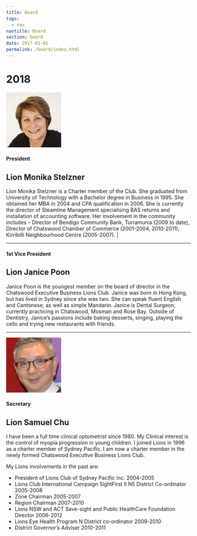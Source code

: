 ```yaml
---
title: Board
tags:
  - nav
navtitle: Board
section: board
date: 2017-01-01
permalink: /board/index.html
---
```


# 2018

![Monika Stelzner](/static/img/board-monika-stelzner.jpg "Monika Stelzner")
#### President
## Lion Monika Stelzner
Lion Monika Stelzner is a Charter member of the Club. She graduated from University of Technology with a Bachelor degree in Business in 1995. She obtained her MBA in 2004 and CPA qualification in 2006. She is currently the director of Steamline Management specialising BAS returns and installation of accounting software. Her involvement in the community includes – Director of Bendigo Community Bank, Turramurra (2009 to date), Director of Chatswood Chamber of Commerce (2001-2004, 2010-2011), Kirribilli Neighbourhood Centre (2005-2007). |

---

#### 1st Vice President
## Lion Janice Poon
Janice Poon is the youngest member on the board of director in the Chatswood Executive Business Lions Club. Janice was born in Hong Kong, but has lived in Sydney since she was two. She can speak fluent English and Cantonese, as well as simple Mandarin. Janice is Dental Surgeon, currently practicing in Chatswood, Mosman and Rose Bay. Outside of Dentistry, Janice’s passions include baking desserts, singing, playing the cello and trying new restaurants with friends.

---

![Samuel Chu](/static/img/board-samuel-chu.jpg "Samuel Chu")
#### Secretary
## Lion Samuel Chu
I have been a full time clinical optometrist since 1980. My Clinical interest is the control of myopia progression in young children. I joined Lions in 1996 as a charter member of Sydney Pacific. I am now a charter member in the newly formed Chatswood Executive Business Lions Club.

My Lions involvements in the past are:
- President of Lions Club of Sydney Pacific inc. 2004-2005
- Lions Club International Campaign SightFirst II N5 District Co-ordinator 2005-2008
- Zone Chairman 2005-2007
- Region Chairman 2007-2010
- Lions NSW and ACT Save-sight and Public HealthCare Foundation Director 2006-2012
- Lions Eye Health Program N District co-ordinator 2009-2010
- District Governor’s Adviser 2010-2011